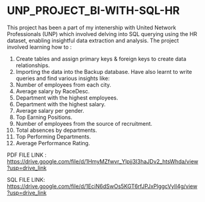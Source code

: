 # UNP_PROJECT_BI-WITH-SQL-HR
This project has been a part of my intenership with United Network Professionals (UNP) which involved delving 
into SQL querying using the HR dataset, enabling insightful data extraction and analysis.
The project involved learning how to :
1. Create tables and assign primary keys & foreign keys to create data relationships.
2. Importing the data into the Backup database.
Have also learnt to write queries and find various insights like:
1. Number of employees from each city.
2. Average salary by RaceDesc.
3. Department with the highest employees.
4. Department with the highest salary.
5. Average salary per gender.
6. Top Earning Positions.
7. Number of employees from the source of recruitment.
8. Total absences by departments.
9. Top Performing Departments.
10. Average Performance Rating.

PDF FILE LINK : https://drive.google.com/file/d/1HmyMZfwvr_Ylpjj3I3haJDv2_htsWhda/view?usp=drive_link

SQL FILE LINK: https://drive.google.com/file/d/1EciN6dSwOs5KGT6rfJPJxPlggcVyIl4g/view?usp=drive_link
